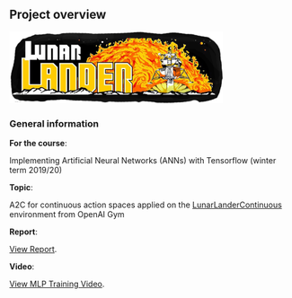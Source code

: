 ## Project overview

<img src="report_screenshots/arcade_logo.png" width="380">

### General information

**For the course**:

Implementing Artificial Neural Networks (ANNs) with Tensorflow (winter term 2019/20)

**Topic**:

A2C for continuous action spaces applied on the [LunarLanderContinuous][LLC] environment from OpenAI Gym  

**Report**:

<a href="report.html">View Report</a>.

**Video**:

<a href="https://youtu.be/ok_LtkVtMFo">View MLP Training Video</a>.


[LLC]: https://gym.openai.com/envs/LunarLanderContinuous-v2/
